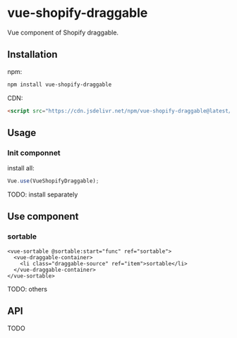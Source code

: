 # vue-shopify-draggable

Vue component of Shopify draggable.

## Installation

npm:

```bash
npm install vue-shopify-draggable
```

CDN:

```html
<script src="https://cdn.jsdelivr.net/npm/vue-shopify-draggable@latest/lib/vue-shopify-draggable.umd.js"></script>
```

## Usage

### Init componnet

install all:

```js
Vue.use(VueShopifyDraggable);
```

TODO: install separately

## Use component

### sortable

```vue
<vue-sortable @sortable:start="func" ref="sortable">
  <vue-draggable-container>
    <li class="draggable-source" ref="item">sortable</li>
  </vue-draggable-container>
</vue-sortable>
```

TODO: others

## API

TODO
